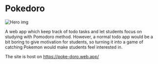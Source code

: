 # Pokedoro

![Hero img](https://imgur.com/a/tLuAf0i)

A web app which keep track of todo tasks and let students focus on studying with Pomodoro method.
However, a normal todo app would be a bit boring to give motivation for students, so turning it into a game of catching Pokemon would make students feel interested in.

The site is host on https://poke-doro.web.app/
